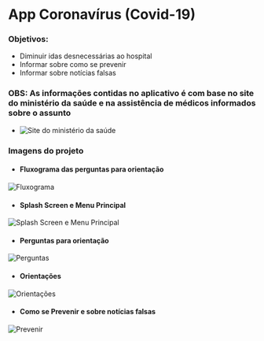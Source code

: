 # App Coronavírus (Covid-19)


### Objetivos:
   * Diminuir idas desnecessárias ao hospital
   * Informar sobre como se prevenir
   * Informar sobre notícias falsas




### OBS: As informações contidas no aplicativo é com base no site do ministério da saúde e na assistência de médicos informados sobre o assunto
   * ![Site do ministério da saúde](https://coronavirus.saude.gov.br/)
   
   
   
### Imagens do projeto
   * #### Fluxograma das perguntas para orientação
   ![Fluxograma](https://github.com/ArlysthonFeitosa/AppCovid19/blob/master/Imagens/FluxogramaPerguntas.png)



   * #### Splash Screen e Menu Principal
   ![Splash Screen e Menu Principal](https://github.com/ArlysthonFeitosa/AppCovid19/blob/master/Imagens/MenuPrincipal.png)
   
   
   
   * #### Perguntas para orientação
   ![Perguntas](https://github.com/ArlysthonFeitosa/AppCovid19/blob/master/Imagens/Perguntas.png)
   
   
   
   * #### Orientações
   ![Orientações](https://github.com/ArlysthonFeitosa/AppCovid19/blob/master/Imagens/Orienta%C3%A7%C3%B5es.png)
   
   
   
   * #### Como se Prevenir e sobre notícias falsas
   ![Prevenir](https://github.com/ArlysthonFeitosa/AppCovid19/blob/master/Imagens/PrevinirEFakeNews.png)
